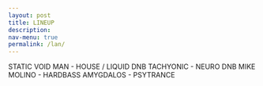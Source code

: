 ```yaml
---
layout: post
title: LINEUP
description:
nav-menu: true
permalink: /lan/
---
```


STATIC VOID MAN - HOUSE / LIQUID DNB
TACHYONIC - NEURO DNB
MIKE MOLINO - HARDBASS
AMYGDALOS - PSYTRANCE